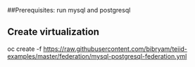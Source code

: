 ##Prerequisites: run mysql and postgresql

## Create virtualization

oc create -f https://raw.githubusercontent.com/bibryam/teiid-examples/master/federation/mysql-postgresql-federation.yml
